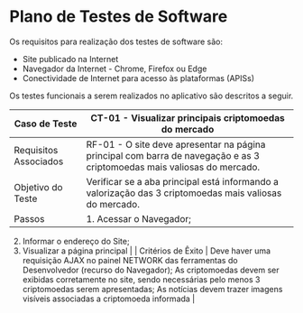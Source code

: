 # Plano de Testes de Software 

Os requisitos para realização dos testes de software são: 
* Site publicado na Internet 
* Navegador da Internet - Chrome, Firefox ou Edge 
* Conectividade de Internet para acesso às plataformas (APISs) 

Os testes funcionais a serem realizados no aplicativo são descritos a seguir.


| Caso de Teste | CT-01 - Visualizar principais criptomoedas do mercado | 
| ------------- | ----------------------------------------------------- |
| Requisitos Associados | RF-01 - O site deve apresentar na página principal com barra de navegação e as 3 criptomoedas mais valiosas do mercado. |
| Objetivo do Teste | Verificar se a aba principal está informando a valorização das 3 criptomoedas mais valiosas do mercado. |
| Passos | 1. Acessar o Navegador; 
2. Informar o endereço do Site;
3. Visualizar a página principal |
| Critérios de Êxito |  Deve haver uma requisição AJAX no painel NETWORK das ferramentas do Desenvolvedor (recurso do Navegador); As criptomoedas devem ser exibidas corretamente no site, sendo necessárias pelo menos 3 criptomoedas serem apresentadas; As notícias devem trazer imagens visíveis associadas a criptomoeda informada |            








